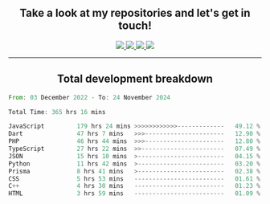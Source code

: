 <h2 align="center">
  Take a look at my repositories and let's get in touch!
</h2>
<p align="center">
  <a href="https://www.instagram.com/rayhanarkan?igsh=MXM3dHhmMTZ3ZWVsaA==">
    <img src="https://img.icons8.com/material-outlined/30/689d6a/instagram.png"/>
  </a>
  <a href="https://www.linkedin.com/in/rayhanarkan/">
    <img src="https://img.icons8.com/material-outlined/30/689d6a/linkedin.png"/>
  </a>
  <a href="">
    <img src="https://img.icons8.com/material-outlined/30/689d6a/geography.png"/>
  </a>
  <a href="mailto:rayhanarkan30@gmail.com">
    <img src="https://img.icons8.com/material-outlined/30/689d6a/email.png"/>
  </a>
</p>

---

<h2 align="center">Total development breakdown</h2>

<p align="center">
<!--START_SECTION:waka-->

```rust
From: 03 December 2022 - To: 24 November 2024

Total Time: 365 hrs 16 mins

JavaScript         179 hrs 24 mins >>>>>>>>>>>>-------------   49.12 %
Dart               47 hrs 7 mins   >>>----------------------   12.90 %
PHP                46 hrs 44 mins  >>>----------------------   12.80 %
TypeScript         27 hrs 22 mins  >>-----------------------   07.49 %
JSON               15 hrs 10 mins  >------------------------   04.15 %
Python             11 hrs 42 mins  >------------------------   03.20 %
Prisma             8 hrs 41 mins   >------------------------   02.38 %
CSS                5 hrs 53 mins   -------------------------   01.61 %
C++                4 hrs 30 mins   -------------------------   01.23 %
HTML               3 hrs 59 mins   -------------------------   01.09 %
```

<!--END_SECTION:waka-->
</p>
